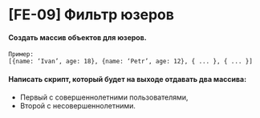 # [FE-09] Фильтр юзеров

#### Создать массив объектов для юзеров.

```
Примep:
[{name: ‘Ivan’, age: 18}, {name: ‘Petr’, age: 12}, { ... }, { ... }]
``` 

#### Написать скрипт, который будет на выходе отдавать два массива:
- Первый с совершеннолетними пользователями, 
- Второй с несовершеннолетними.